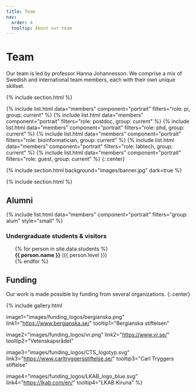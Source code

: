 ```yaml
---
title: Team
nav:
  order: 4
  tooltip: About our team
---
```


# <i class="fas fa-users"></i>Team

Our team is led by professor Hanna Johannesson. We comprise a mix of Swedish and international team members, each with their own unique skillset.

{% include section.html %}

{%
  include list.html
  data="members"
  component="portrait"
  filters="role: pi, group: current"
%}
{%
  include list.html
  data="members"
  component="portrait"
  filters="role: postdoc, group: current"
%}
{%
  include list.html
  data="members"
  component="portrait"
  filters="role: phd, group: current"
%}
{%
  include list.html
  data="members"
  component="portrait"
  filters="role: bioinformatician, group: current"
%}
{%
  include list.html
  data="members"
  component="portrait"
  filters="role: labtech, group: current"
%}
{%
  include list.html
  data="members"
  component="portrait"
  filters="role: guest, group: current"
%}
{:.center}

{% include section.html background="images/banner.jpg" dark=true %}

{% include section.html %}


## Alumni
{%
  include list.html
  data="members"
  component="portrait"
  filters="group: alum"
  style="small"
%}

### Undergraduate students & visitors
<ul style="list-style: none;">
  {% for person in site.data.students %}
      <li><b>{{ person.name }}</b> ({{ person.level }})</li>
  {% endfor %}
</ul>


## Funding

Our work is made possible by funding from several organizations.
{:.center}

{%
  include gallery.html

  image1="images/funding_logos/bergianska.png"
  link1="https://www.bergianska.se/"
  tooltip1="Bergianska stiftelsen"

  image2="images/funding_logos/vr.png"
  link2="https://www.vr.se/"
  tooltip2="Vetenskapsrådet"

  image3="images/funding_logos/CTS_logotyp.svg"
  link3="https://www.carltryggersstiftelse.se/"
  tooltip3="Carl Tryggers stiftelse"

  image4="images/funding_logos/LKAB_logo_blue.svg"
  link4="https://lkab.com/en/"
  tooltip4="LKAB Kiruna"
%}
